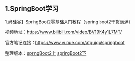 ## 1.SpringBoot学习

1.尚硅谷】SpringBoot2零基础入门教程（spring boot2干货满满）

视频地址：https://www.bilibili.com/video/BV19K4y1L7MT/

官方笔记连接：https://www.yuque.com/atguigu/springboot

整理版本：[springBoot2上](./assets/atguigu/SpringBoot2/1.md)               [springBoot2下](./assets/atguigu/SpringBoot2/2.md)


